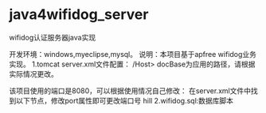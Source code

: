 java4wifidog_server
===================

wifidog认证服务器java实现

开发环境：windows,myeclipse,mysql。
说明：本项目基于apfree wifidog业务实现。
1.tomcat server.xml文件配置：
<Host name="localhost" appBase="webapps" unpackWARs="true" autoDeploy="true" xmlValidation="false" xmlNamespaceAware="false">
<Context path="" docBase="D:\MyWorkSpace.metadata.me_tcat\webapps\wifidogServer" debug="0" reloadable="true"/>
/Host> docBase为应用的路径，请根据实际情况更改。

该项目使用的端口是8080，可以根据使用情况自己修改：
在server.xml文件中找到以下节点，修改port属性即可更改端口号
<Connector port="8080" protocol="HTTP/1.1" connectionTimeout="20000" redirectPort="8443" /> hill 2.wifidog.sql:数据库脚本
